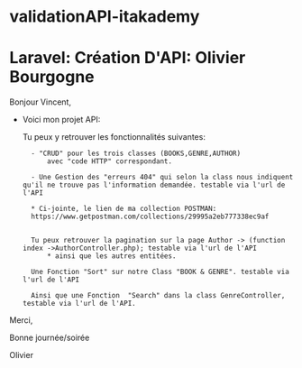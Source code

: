 # validationAPI-itakademy

# Laravel: Création D'API: Olivier Bourgogne


Bonjour Vincent,

- Voici mon projet API:

    Tu peux y retrouver les fonctionnalités suivantes:

        - "CRUD" pour les trois classes (BOOKS,GENRE,AUTHOR) 
            avec "code HTTP" correspondant.

        - Une Gestion des "erreurs 404" qui selon la class nous indiquent qu'il ne trouve pas l'information demandée. testable via l'url de l'API

        * Ci-jointe, le lien de ma collection POSTMAN: 
        https://www.getpostman.com/collections/29995a2eb777338ec9af


        Tu peux retrouver la pagination sur la page Author -> (function index ->AuthorController.php); testable via l'url de l'API
            * ainsi que les autres entitées.

        Une Fonction "Sort" sur notre Class "BOOK & GENRE". testable via l'url de l'API

        Ainsi que une Fonction  "Search" dans la class GenreController, testable via l'url de l'API.






Merci, 

Bonne journée/soirée

Olivier





